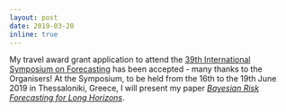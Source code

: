 ```yaml
---
layout: post
date: 2019-03-20
inline: true
---
```

My travel award grant application to attend the [39th International Symposium on Forecasting](https://isf.forecasters.org/) has been accepted - many thanks to the Organisers! 
At the Symposium, to be held from the 16th to the 19th June 2019 in Thessaloniki, Greece, I will present my paper [_Bayesian Risk Forecasting for Long Horizons_](/_projects/2_project.markdown).